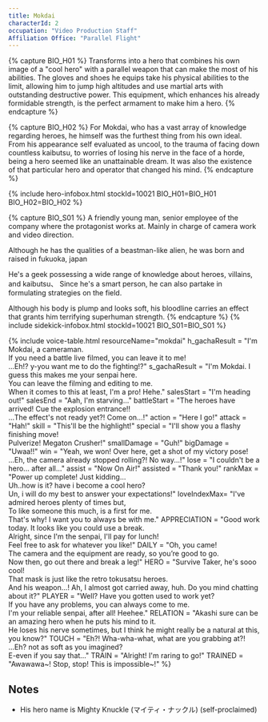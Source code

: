 ```yaml
---
title: Mokdai
characterId: 2
occupation: "Video Production Staff"
Affiliation Office: "Parallel Flight"
---
```


{% capture BIO_H01 %}
Transforms into a hero that combines his own image of a "cool hero" with a parallel weapon that can make the most of his abilities. The gloves and shoes he equips take his physical abilities to the limit, allowing him to jump high altitudes and use martial arts with outstanding destructive power. This equipment, which enhances his already formidable strength, is the perfect armament to make him a hero.
{% endcapture %}

{% capture BIO_H02 %}
For Mokdai, who has a vast array of knowledge regarding heroes,  he himself was the furthest thing from his own ideal. From his appearance self evaluated as uncool, to the trauma of facing down countless kaibutsu, to worries of losing his nerve in the face of a horde, being a hero seemed like an unattainable dream. It was also the existence of that particular hero and operator that changed his mind.
{% endcapture %}

{% include hero-infobox.html stockId=10021 BIO_H01=BIO_H01 BIO_H02=BIO_H02 %}

{% capture BIO_S01 %}
A friendly young man, senior employee of the company where the protagonist works at. Mainly in charge of camera work and video direction.

Although he has the qualities of a beastman-like alien, he was born and raised in fukuoka, japan

He's a geek possessing a wide range of knowledge about heroes, villains, and kaibutsu、
Since he's a smart person, he can also partake in formulating strategies on the field.

Although his body is plump and looks soft, his bloodline carries an effect that grants him terrifying superhuman strength.
{% endcapture %}
{% include sidekick-infobox.html stockId=10021 BIO_S01=BIO_S01 %}

{% include voice-table.html resourceName="mokdai"
h_gachaResult = "I'm Mokdai, a cameraman.<br>If you need a battle live filmed, you can leave it to me!<br>...Eh!? y-you want me to do the fighting!?"
s_gachaResult = "I'm Mokdai. I guess this makes me your senpai here.<br>You can leave the filming and editing to me.<br>When it comes to this at least, I'm a pro! Hehe."
salesStart = "I'm heading out!"
salesEnd = "Aah, I'm starving..."
battleStart = "The heroes have arrived! Cue the explosion entrance!!<br>...The effect's not ready yet?! Come on...!"
action = "Here I go!"
attack = "Hah!"
skill = "This'll be the highlight!"
special = "I'll show you a flashy finishing move!<br>Pulverize! Megaton Crusher!"
smallDamage = "Guh!"
bigDamage = "Uwaa!!"
win = "Yeah, we won! Over here, get a shot of my victory pose!<br>...Eh, the camera already stopped rolling?! No way...!"
lose = "I couldn't be a hero... after all..."
assist = "Now On Air!"
assisted = "Thank you!"
rankMax = "Power up complete! Just kidding...<br>Uh..how is it? have i become a cool hero?<br>Un, i will do my best to answer your expectations!"
loveIndexMax= "I've admired heroes plenty of times but,<br>To like someone this much, is a first for me.<br>That's why! I want you to always be with me."
APPRECIATION = "Good work today. It looks like you could use a break.<br>Alright, since I'm the senpai, I'll pay for lunch!<br>Feel free to ask for whatever you like!"
DAILY = "Oh, you came!<br>The camera and the equipment are ready, so you’re good to go.<br>Now then, go out there and break a leg!"
HERO = "Survive Taker, he's sooo cool!<br>That mask is just like the retro  tokusatsu heroes. <br>And his weapon...! Ah, I almost got carried away, huh. Do you mind chatting about it?"
PLAYER = "Well?  Have you gotten used to work yet?<br>If you have any problems, you can always come to me.<br>I'm your reliable senpai, after all!  Heehee."
RELATION = "Akashi sure can be an amazing hero when he puts his mind to it.<br> He loses his nerve sometimes, but I think he might really be a natural at this, you know?"
TOUCH = "Eh?! Wha-wha-what, what are you grabbing at?!<br>...Eh? not as soft as you imagined?<br>E-even if you say that…"
TRAIN = "Alright! I'm raring to go!"
TRAINED = "Awawawa~! Stop, stop! This is impossible~!"
%}

## Notes

- His hero name is Mighty Knuckle (マイティ・ナックル) (self-proclaimed)
